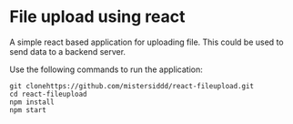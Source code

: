 # File upload using react

A simple react based application for uploading file. This could be used to send data to a backend server.

Use the following commands to run the application:
````
git clonehttps://github.com/mistersiddd/react-fileupload.git
cd react-fileupload
npm install
npm start
````
